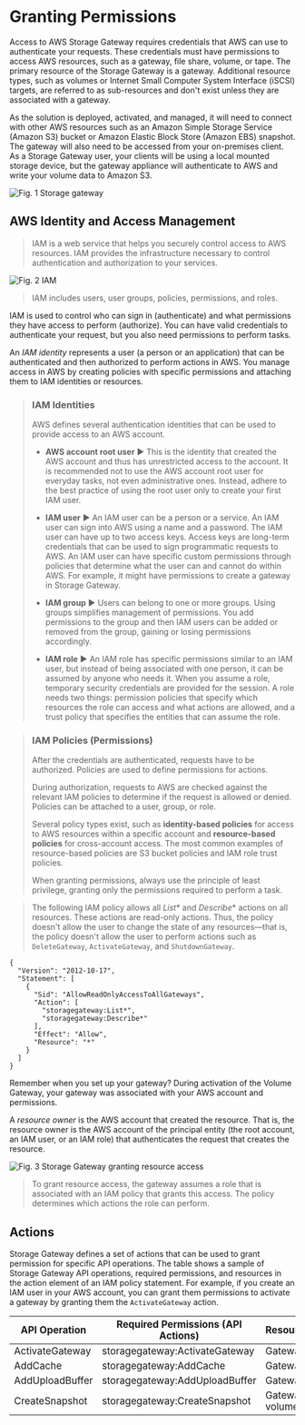 # Granting Permissions

Access to AWS Storage Gateway requires credentials that AWS can use to authenticate your requests. These credentials must have permissions to access AWS resources, such as a gateway, file share, volume, or tape. The primary resource of the Storage Gateway is a gateway. Additional resource types, such as volumes or Internet Small Computer System Interface (iSCSI) targets, are referred to as sub-resources and don't exist unless they are associated with a gateway.

As the solution is deployed, activated, and managed, it will need to connect with other AWS resources such as an Amazon Simple Storage Service (Amazon S3) bucket or Amazon Elastic Block Store (Amazon EBS) snapshot. The gateway will also need to be accessed from your on-premises client. As a Storage Gateway user, your clients will be using a local mounted storage device, but the gateway appliance will authenticate to AWS and write your volume data to Amazon S3.

![Fig. 1 Storage gateway](../../../../../../img/SAA-CO2/storage-gateway/volume-gateway/secure-and-monitor-gateway/granting-permissions/diag01.png)

## AWS Identity and Access Management

> IAM is a web service that helps you securely control access to AWS resources. IAM provides the infrastructure necessary to control authentication and authorization to your services.

![Fig. 2 IAM](../../../../../../img/SAA-CO2/storage-gateway/volume-gateway/secure-and-monitor-gateway/granting-permissions/diag01.png)

> IAM includes users, user groups, policies, permissions, and roles.

IAM is used to control who can sign in (authenticate) and what permissions they have access to perform (authorize). You can have valid credentials to authenticate your request, but you also need permissions to perform tasks.

An *IAM identity* represents a user (a person or an application) that can be authenticated and then authorized to perform actions in AWS. You manage access in AWS by creating policies with specific permissions and attaching them to IAM identities or resources.

> ### IAM Identities
>
> AWS defines several authentication identities that can be used to provide access to an AWS account.
>
> * **AWS account root user** ▶︎ This is the identity that created the AWS account and thus has unrestricted access to the account. It is recommended not to use the AWS account root user for everyday tasks, not even administrative ones. Instead, adhere to the best practice of using the root user only to create your first IAM user.
>
> * **IAM user** ▶︎ An IAM user can be a person or a service. An IAM user can sign into AWS using a name and a password. The IAM user can have up to two access keys. Access keys are long-term credentials that can be used to sign programmatic requests to AWS. An IAM user can have specific custom permissions through policies that determine what the user can and cannot do within AWS. For example, it might have permissions to create a gateway in Storage Gateway.
>
> * **IAM group** ▶︎ Users can belong to one or more groups. Using groups simplifies management of permissions. You add permissions to the group and then IAM users can be added or removed from the group, gaining or losing permissions accordingly.
>
> * **IAM role** ▶︎ An IAM role has specific permissions similar to an IAM user, but instead of being associated with one person, it can be assumed by anyone who needs it. When you assume a role, temporary security credentials are provided for the session. A role needs two things: permission policies that specify which resources the role can access and what actions are allowed, and a trust policy that specifies the entities that can assume the role.

> ### IAM Policies (Permissions)
>
> After the credentials are authenticated, requests have to be authorized. Policies are used to define permissions for actions.
>
> During authorization, requests to AWS are checked against the relevant IAM policies to determine if the request is allowed or denied. Policies can be attached to a user, group, or role.
>
> Several policy types exist, such as **identity-based policies** for access to AWS resources within a specific account and **resource-based policies** for cross-account access. The most common examples of resource-based policies are S3 bucket policies and IAM role trust policies.
>
> When granting permissions, always use the principle of least privilege, granting only the permissions required to perform a task.

> The following IAM policy allows all *List** and *Describe** actions on all resources. These actions are read-only actions. Thus, the policy doesn't allow the user to change the state of any resources—that is, the policy doesn't allow the user to perform actions such as `DeleteGateway`, `ActivateGateway`, and `ShutdownGateway`.

```
{
  "Version": "2012-10-17",
  "Statement": [
    {
      "Sid": "AllowReadOnlyAccessToAllGateways",
      "Action": [
        "storagegateway:List*",
        "storagegateway:Describe*"
      ],
      "Effect": "Allow",
      "Resource": "*"
    }
  ]
}
```

Remember when you set up your gateway? During activation of the Volume Gateway, your gateway was associated with your AWS account and permissions.

A *resource owner* is the AWS account that created the resource. That is, the resource owner is the AWS account of the principal entity (the root account, an IAM user, or an IAM role) that authenticates the request that creates the resource.

![Fig. 3 Storage Gateway granting resource access](../../../../../../img/SAA-CO2/storage-gateway/volume-gateway/secure-and-monitor-gateway/granting-permissions/diag03.png)

> To grant resource access, the gateway assumes a role that is associated with an IAM policy that grants this access. The policy determines which actions the role can perform.

## Actions

Storage Gateway defines a set of actions that can be used to grant permission for specific API operations. The table shows a sample of Storage Gateway API operations, required permissions, and resources in the action element of an IAM policy statement. For example, if you create an IAM user in your AWS account, you can grant them permissions to activate a gateway by granting them the `ActivateGateway` action. 

<table style="width:100%;"><thead><tr><th><span style="font-size:17px;">API Operation</span><br></th><th><span style="font-size:17px;">Required Permissions (API Actions)</span><br></th><th><span style="font-size:17px;">Resources</span><br></th></tr></thead><tbody><tr><td style="width:33.2851%;"><span style="font-size:17px;">ActivateGateway</span><br></td><td style="width:33.2837%;"><span style="font-size:17px;">storagegateway:ActivateGateway</span><br></td><td style="width:33.3333%;"><span style="font-size:17px;">Gateway</span><br></td></tr><tr><td style="width:33.2851%;"><span style="font-size:17px;">AddCache</span><br></td><td style="width:33.2837%;"><span style="font-size:17px;">storagegateway:AddCache</span><br></td><td style="width:33.3333%;"><span style="font-size:17px;">Gateway</span><br></td></tr><tr><td style="width:33.2851%;"><span style="font-size:17px;">AddUploadBuffer</span><br></td><td style="width:33.2837%;"><span style="font-size:17px;">storagegateway:AddUploadBuffer</span><br></td><td style="width:33.3333%;"><span style="font-size:17px;">Gateway</span><br></td></tr><tr><td style="width:33.2851%;"><span style="font-size:17px;">CreateSnapshot</span><br></td><td style="width:33.2837%;"><span style="font-size:17px;">storagegateway:CreateSnapshot</span><br></td><td style="width:33.3333%;"><span style="font-size:17px;">Gateway, volume</span><br></td></tr></tbody></table>
